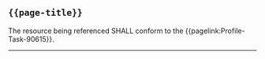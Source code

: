 ## <code>{{page-title}}</code>
	
The resource being referenced SHALL conform to the {{pagelink:Profile-Task-90615}}.

---